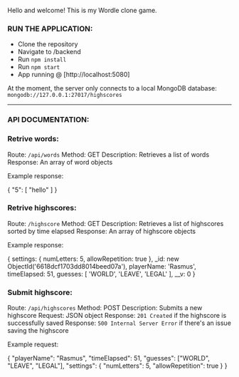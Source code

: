 Hello and welcome! This is my Wordle clone game. 


### RUN THE APPLICATION: 


- Clone the repository
- Navigate to /backend
- Run `npm install`
- Run `npm start`
- App running @ [http://localhost:5080]

At the moment, the server only connects to a local MongoDB database: `mongodb://127.0.0.1:27017/highscores`


---


### API DOCUMENTATION: 


### Retrive words:
Route: `/api/words`
Method: GET
Description: Retrieves a list of words
Response: An array of word objects

Example response:

{
    "5": [
        "hello"
    ]
}


### Retrive highscores:
Route: `/highscore` 
Method: GET
Description: Retrieves a list of highscores sorted by time elapsed
Response: An array of highscore objects

Example response:

{
  settings: { numLetters: 5, allowRepetition: true },
  _id: new ObjectId('6618dcf1703dd8014beed07a'),
  playerName: 'Rasmus',
  timeElapsed: 51,
  guesses: [ 'WORLD', 'LEAVE', 'LEGAL' ],
   __v: 0
}


### Submit highscore: 
Route: `/api/highscores`
Method: POST
Description: Submits a new highscore
Request: JSON object
Response: `201 Created` if the highscore is successfully saved
Response: `500 Internal Server Error` if there's an issue saving the highscore

Example request:

{
  "playerName": "Rasmus",
  "timeElapsed": 51,
  "guesses": ["WORLD", "LEAVE", "LEGAL"],
  "settings": {
    "numLetters": 5,
    "allowRepetition": true
  }
}